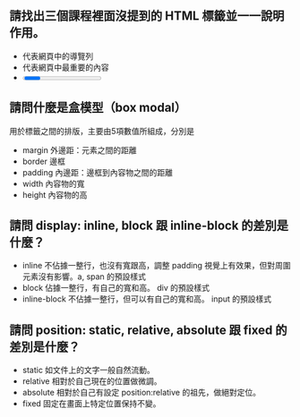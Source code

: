 ## 請找出三個課程裡面沒提到的 HTML 標籤並一一說明作用。
- <nav> 代表網頁中的導覽列
- <main> 代表網頁中最重要的內容
- <progress> 代表網頁中的進度條

## 請問什麼是盒模型（box modal）
用於標籤之間的排版，主要由5項數值所組成，分別是
- margin 外邊距：元素之間的距離
- border 邊框
- padding 內邊距：邊框到內容物之間的距離
- width 內容物的寬
- height 內容物的高

## 請問 display: inline, block 跟 inline-block 的差別是什麼？
- inline 不佔據一整行，也沒有寬跟高，調整 padding 視覺上有效果，但對周圍元素沒有影響。a, span 的預設樣式
- block 佔據一整行，有自己的寬和高。 div 的預設樣式
- inline-block 不佔據一整行，但可以有自己的寬和高。 input 的預設樣式

## 請問 position: static, relative, absolute 跟 fixed 的差別是什麼？
- static 如文件上的文字一般自然流動。
- relative 相對於自己現在的位置做微調。
- absolute 相對於自己有設定 position:relative 的祖先，做絕對定位。
- fixed 固定在畫面上特定位置保持不變。
